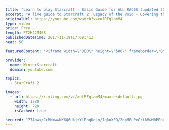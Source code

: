 ```yaml
---
title: "Learn to play Starcraft - Basic Guide for ALL RACES (updated 2017)"
excerpt: "A live guide to Starcraft 2: Legacy of the Void - Covering the basics and build orders for all of the races, and covering the important decisions to be made early in the game.  Not a step by step guide but a demonstration once you have the very basics of the units and races!"
originalUrl: https://youtube.com/watch?v=xufRFqlamM4
type: video
price: Free
length: PT2H42M46S
publishedDateTime: 2017-11-19T17:09:41Z
heat: 50

featuredContent: "<iframe width=\"800\" height=\"500\" frameborder=\"0\" src=\"https://www.youtube.com/embed/xufRFqlamM4\" allow=\"accelerometer; autoplay; encrypted-media; gyroscope; picture-in-picture\" allowfullscreen></iframe>"

provider:
  name: WinterStarcraft
  domain: youtube.com

topics:
  - StarCraft 2

images:
  - url: https://i.ytimg.com/vi/xufRFqlamM4/maxresdefault.jpg
    width: 1280
    height: 720
    isCached: true

secured: "77Anwx/CrMKmwwKK6Q6Ukj+YLFhqUdLm/IqkoXFQ/ZdpMPuPxCztkMwM0PEbUvItQyXfyRsiE94ephIouCjCtrcpL9g/SB33ku7bOstbjerbQHqNzMl6V2eJ3QI1TV2Us7ZuKHFRDC4kEvLrWUPXoM9HPzM/Qxj2iN1TONgFGe2+r4VnHqPeCOPY3MKm+nFNkb0N+Z58TSwMvbbktUhEG2xskj3T9S5pVN/RmVjEm763uola/WIng1Xufr5NjjC6JbRdygUchBZMjkcNX1NAS2PhMPQ41zO41wr73KeXgK5rNTxjLdMBfiK/1AUJpQHAq4BO6IwZoS1vlvlruXt0iJMbXOMR02uMQue+Ad8O//5KW46YdaiBaJ0rfXosRQGL+YSKpK5lTK8MF8g5ZZdeYE9eK3QoK/FYPHYT95yC4VgVjVsGXVAqOO7+8uF+nIP1;iOPlPATblWtIj/ASu1uw2w=="
---
```


